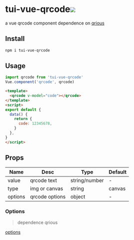 # tui-vue-qrcode[<img src="https://img.shields.io/npm/v/tui-vue-qrcode.svg">](https://www.npmjs.com/package/tui-vue-qrcode)

a vue qrcode component dependence on [qrious](https://github.com/neocotic/qrious)

## Install

```bash
npm i tui-vue-qrcode
```

## Usage

```js
import qrcode from 'tui-vue-qrcode'
Vue.component('qrcode', qrcode)
```

```html
<template>
  <qrcode v-model="code"></qrcode>
</template>
<script>
export default {
  data() {
    return {
      code: 12345678,
    }
  },
}
</script>
```

## Props

|Name|Desc|Type|Default|
|---|---|---|---|
|value|qrcode text|string/number|-|
|type|img or canvas|string|canvas|
|options|qrcode options|object|-|

### Options

> dependence qrious

[options](https://github.com/neocotic/qrious#api)